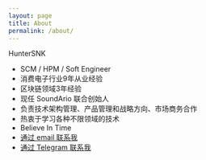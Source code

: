 ```yaml
---
layout: page
title: About
permalink: /about/
---
```


HunterSNK
- SCM / HPM / Soft Engineer
- 消费电子行业9年从业经验
- 区块链领域3年经验
- 现任 SoundArio 联合创始人
- 负责技术架构管理、产品管理和战略方向、市场商务合作
- 热衷于学习各种不限领域的技术
- Believe In Time
- [通过 email 联系我](mailto:snk@snk.me)
- [通过 Telegram 联系我](https://t.me/huntersnk)
